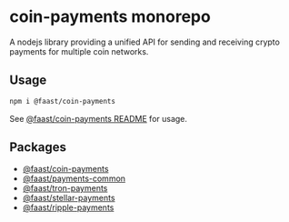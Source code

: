 # coin-payments monorepo

A nodejs library providing a unified API for sending and receiving crypto payments for multiple coin networks.

## Usage

```bash
npm i @faast/coin-payments
```

See [@faast/coin-payments README](./packages/coin-payments/README.md) for usage.

## Packages

- [@faast/coin-payments](./packages/coin-payments)
- [@faast/payments-common](./packages/payments-common)
- [@faast/tron-payments](./packages/tron-payments)
- [@faast/stellar-payments](./packages/stellar-payments)
- [@faast/ripple-payments](./packages/ripple-payments)
